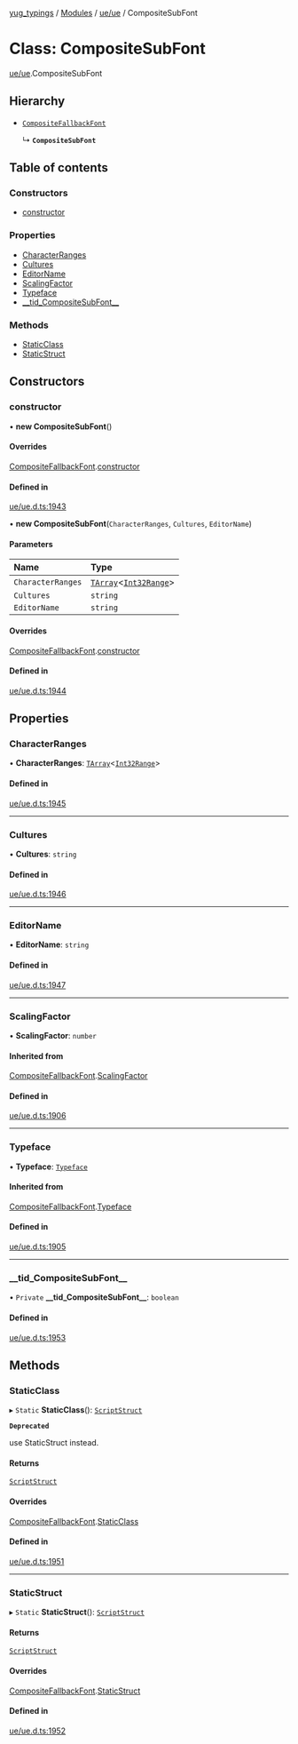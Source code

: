 [yug_typings](../README.md) / [Modules](../modules.md) / [ue/ue](../modules/ue_ue.md) / CompositeSubFont

# Class: CompositeSubFont

[ue/ue](../modules/ue_ue.md).CompositeSubFont

## Hierarchy

- [`CompositeFallbackFont`](ue_ue.CompositeFallbackFont.md)

  ↳ **`CompositeSubFont`**

## Table of contents

### Constructors

- [constructor](ue_ue.CompositeSubFont.md#constructor)

### Properties

- [CharacterRanges](ue_ue.CompositeSubFont.md#characterranges)
- [Cultures](ue_ue.CompositeSubFont.md#cultures)
- [EditorName](ue_ue.CompositeSubFont.md#editorname)
- [ScalingFactor](ue_ue.CompositeSubFont.md#scalingfactor)
- [Typeface](ue_ue.CompositeSubFont.md#typeface)
- [\_\_tid\_CompositeSubFont\_\_](ue_ue.CompositeSubFont.md#__tid_compositesubfont__)

### Methods

- [StaticClass](ue_ue.CompositeSubFont.md#staticclass)
- [StaticStruct](ue_ue.CompositeSubFont.md#staticstruct)

## Constructors

### constructor

• **new CompositeSubFont**()

#### Overrides

[CompositeFallbackFont](ue_ue.CompositeFallbackFont.md).[constructor](ue_ue.CompositeFallbackFont.md#constructor)

#### Defined in

[ue/ue.d.ts:1943](https://github.com/YugMetaverse/yug_typings/blob/25cad34/ue/ue.d.ts#L1943)

• **new CompositeSubFont**(`CharacterRanges`, `Cultures`, `EditorName`)

#### Parameters

| Name | Type |
| :------ | :------ |
| `CharacterRanges` | [`TArray`](../interfaces/ue_puerts.TArray.md)<[`Int32Range`](ue_ue.Int32Range.md)\> |
| `Cultures` | `string` |
| `EditorName` | `string` |

#### Overrides

[CompositeFallbackFont](ue_ue.CompositeFallbackFont.md).[constructor](ue_ue.CompositeFallbackFont.md#constructor)

#### Defined in

[ue/ue.d.ts:1944](https://github.com/YugMetaverse/yug_typings/blob/25cad34/ue/ue.d.ts#L1944)

## Properties

### CharacterRanges

• **CharacterRanges**: [`TArray`](../interfaces/ue_puerts.TArray.md)<[`Int32Range`](ue_ue.Int32Range.md)\>

#### Defined in

[ue/ue.d.ts:1945](https://github.com/YugMetaverse/yug_typings/blob/25cad34/ue/ue.d.ts#L1945)

___

### Cultures

• **Cultures**: `string`

#### Defined in

[ue/ue.d.ts:1946](https://github.com/YugMetaverse/yug_typings/blob/25cad34/ue/ue.d.ts#L1946)

___

### EditorName

• **EditorName**: `string`

#### Defined in

[ue/ue.d.ts:1947](https://github.com/YugMetaverse/yug_typings/blob/25cad34/ue/ue.d.ts#L1947)

___

### ScalingFactor

• **ScalingFactor**: `number`

#### Inherited from

[CompositeFallbackFont](ue_ue.CompositeFallbackFont.md).[ScalingFactor](ue_ue.CompositeFallbackFont.md#scalingfactor)

#### Defined in

[ue/ue.d.ts:1906](https://github.com/YugMetaverse/yug_typings/blob/25cad34/ue/ue.d.ts#L1906)

___

### Typeface

• **Typeface**: [`Typeface`](ue_ue.Typeface.md)

#### Inherited from

[CompositeFallbackFont](ue_ue.CompositeFallbackFont.md).[Typeface](ue_ue.CompositeFallbackFont.md#typeface)

#### Defined in

[ue/ue.d.ts:1905](https://github.com/YugMetaverse/yug_typings/blob/25cad34/ue/ue.d.ts#L1905)

___

### \_\_tid\_CompositeSubFont\_\_

• `Private` **\_\_tid\_CompositeSubFont\_\_**: `boolean`

#### Defined in

[ue/ue.d.ts:1953](https://github.com/YugMetaverse/yug_typings/blob/25cad34/ue/ue.d.ts#L1953)

## Methods

### StaticClass

▸ `Static` **StaticClass**(): [`ScriptStruct`](ue_ue.ScriptStruct.md)

**`Deprecated`**

use StaticStruct instead.

#### Returns

[`ScriptStruct`](ue_ue.ScriptStruct.md)

#### Overrides

[CompositeFallbackFont](ue_ue.CompositeFallbackFont.md).[StaticClass](ue_ue.CompositeFallbackFont.md#staticclass)

#### Defined in

[ue/ue.d.ts:1951](https://github.com/YugMetaverse/yug_typings/blob/25cad34/ue/ue.d.ts#L1951)

___

### StaticStruct

▸ `Static` **StaticStruct**(): [`ScriptStruct`](ue_ue.ScriptStruct.md)

#### Returns

[`ScriptStruct`](ue_ue.ScriptStruct.md)

#### Overrides

[CompositeFallbackFont](ue_ue.CompositeFallbackFont.md).[StaticStruct](ue_ue.CompositeFallbackFont.md#staticstruct)

#### Defined in

[ue/ue.d.ts:1952](https://github.com/YugMetaverse/yug_typings/blob/25cad34/ue/ue.d.ts#L1952)
